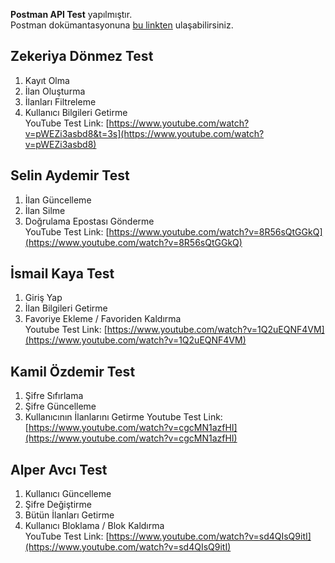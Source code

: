 **Postman API Test** yapılmıştır. <br>
Postman dokümantasyonuna [bu linkten](https://documenter.getpostman.com/view/34685146/2sA3XLFjha) ulaşabilirsiniz.

## Zekeriya Dönmez Test

1. Kayıt Olma
2. İlan Oluşturma
3. İlanları Filtreleme
4. Kullanıcı Bilgileri Getirme <br>
   YouTube Test Link: [https://www.youtube.com/watch?v=pWEZi3asbd8&t=3s](https://www.youtube.com/watch?v=pWEZi3asbd8)


## Selin Aydemir Test

1. İlan Güncelleme
2. İlan Silme
3. Doğrulama Epostası Gönderme <br>
   YouTube Test Link: [https://www.youtube.com/watch?v=8R56sQtGGkQ](https://www.youtube.com/watch?v=8R56sQtGGkQ)


## İsmail Kaya Test

1. Giriş Yap
2. İlan Bilgileri Getirme
3. Favoriye Ekleme / Favoriden Kaldırma <br>
   Youtube Test Link: [https://www.youtube.com/watch?v=1Q2uEQNF4VM](https://www.youtube.com/watch?v=1Q2uEQNF4VM)

## Kamil Özdemir Test

1. Şifre Sıfırlama
2. Şifre Güncelleme
3. Kullanıcının İlanlarını Getirme
   Youtube Test Link: [https://www.youtube.com/watch?v=cgcMN1azfHI](https://www.youtube.com/watch?v=cgcMN1azfHI)
## Alper Avcı Test

1. Kullanıcı Güncelleme
2. Şifre Değiştirme
3. Bütün İlanları Getirme
4. Kullanıcı Bloklama / Blok Kaldırma <br>
   YouTube Test Link: [https://www.youtube.com/watch?v=sd4QIsQ9itI](https://www.youtube.com/watch?v=sd4QIsQ9itI)
